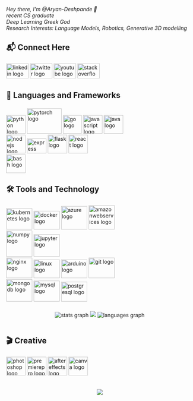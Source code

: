 *Hey there, I'm @Aryan-Deshpande 👋*
<br>
*recent CS graduate*
<br>
*Deep Learning Greek God*
<br>
*Research Interests: Language Models, Robotics, Generative 3D modelling*

###

## 📬 Connect Here

###
<div align="left">
  <a href="https://www.linkedin.com/in/aryan-deshpande-35ab141b9/"><img src="https://raw.githubusercontent.com/maurodesouza/profile-readme-generator/master/src/assets/icons/social/linkedin/default.svg" width="60" height="40" alt="linkedin logo"  /></a>
  <a href="https://twitter.com/aryanscript"><img src="https://raw.githubusercontent.com/maurodesouza/profile-readme-generator/master/src/assets/icons/social/twitter/default.svg" width="60" height="40" alt="twitter logo"  /></a>
  <a href="https://www.youtube.com/channel/UCjwES7gIHxim7wvMYLv5OVw"><img src="https://raw.githubusercontent.com/maurodesouza/profile-readme-generator/master/src/assets/icons/social/youtube/default.svg" width="60" height="40" alt="youtube logo"  /></a>
  <a href="https://stackoverflow.com/users/15545561/aryan-deshpande"><img src="https://raw.githubusercontent.com/maurodesouza/profile-readme-generator/master/src/assets/icons/social/stackoverflow/default.svg" width="60" height="40" alt="stackoverflow logo"  /></a>
</div>

###

## 🧰 Languages and Frameworks

###

<div align="left">
  <img src="https://cdn.jsdelivr.net/gh/devicons/devicon/icons/python/python-original.svg" height="50" width="52" alt="python logo "  />
  <img src="https://cdn.jsdelivr.net/gh/devicons/devicon/icons/pytorch/pytorch-original-wordmark.svg" height="68" width="93" alt="pytorch logo"  />
  <img src="https://cdn.jsdelivr.net/gh/devicons/devicon/icons/go/go-original.svg" height="50" width="50" alt="go logo"  />
  <img src="https://cdn.jsdelivr.net/gh/devicons/devicon/icons/javascript/javascript-original.svg" height="50" width="52" alt="javascript logo"  />
  <img src="https://cdn.jsdelivr.net/gh/devicons/devicon/icons/java/java-original.svg" height="50" width="52" alt="java logo"  /><br>
  <img src="https://cdn.jsdelivr.net/gh/devicons/devicon/icons/nodejs/nodejs-original.svg" height="50" width="52" alt="nodejs logo"  />
  <img src="https://cdn.jsdelivr.net/gh/devicons/devicon/icons/express/express-original.svg" height="40" width="52" alt="express logo"  />
  <img src="https://cdn.jsdelivr.net/gh/devicons/devicon/icons/flask/flask-original.svg" height="50" width="52" alt="flask logo"  />
  <img src="https://cdn.jsdelivr.net/gh/devicons/devicon/icons/react/react-original.svg" height="50" width="52" alt="react logo"  /><br>
  <img src="https://cdn.jsdelivr.net/gh/devicons/devicon/icons/bash/bash-original.svg" height="50" width="52" alt="bash logo"  />
</div>

###

## 🛠️ Tools and Technology

###

<div align="left">
  <img src="https://cdn.jsdelivr.net/gh/devicons/devicon/icons/kubernetes/kubernetes-plain-wordmark.svg"height="57" width="70" alt="kubernetes logo"  />
  <img src="https://cdn.jsdelivr.net/gh/devicons/devicon/icons/docker/docker-original-wordmark.svg" height="50" width="70" alt="docker logo"  />
  <img src="https://cdn.jsdelivr.net/gh/devicons/devicon/icons/azure/azure-original-wordmark.svg" height="63" width="70" alt="azure logo"  />
  <img src="https://cdn.jsdelivr.net/gh/devicons/devicon/icons/amazonwebservices/amazonwebservices-original-wordmark.svg" height="65" width="70" alt="amazonwebservices logo"  /><br>
  <img src="https://cdn.jsdelivr.net/gh/devicons/devicon/icons/numpy/numpy-original-wordmark.svg" height="70" width="70" alt="numpy logo"  />
  <img src="https://cdn.jsdelivr.net/gh/devicons/devicon/icons/jupyter/jupyter-original-wordmark.svg" height="60" width="70" alt="jupyter logo"  /><br>
  <img src="https://cdn.jsdelivr.net/gh/devicons/devicon/icons/nginx/nginx-original.svg" height="55" width="70" alt="nginx logo"  />
  <img src="https://cdn.jsdelivr.net/gh/devicons/devicon/icons/linux/linux-original.svg" height=50" width="70" alt="linux logo"  />
  <img src="https://cdn.jsdelivr.net/gh/devicons/devicon/icons/arduino/arduino-original-wordmark.svg" height="50" width="70" alt="arduino logo"  />
  <img src="https://cdn.jsdelivr.net/gh/devicons/devicon/icons/git/git-original-wordmark.svg" height="55" width="70" alt="git logo"  /><br>
  <img src="https://cdn.jsdelivr.net/gh/devicons/devicon/icons/mongodb/mongodb-original-wordmark.svg" height="60" width="70" alt="mongodb logo"  />
  <img src="https://cdn.jsdelivr.net/gh/devicons/devicon/icons/mysql/mysql-original-wordmark.svg" height="56" width="70" alt="mysql logo"  />
  <img src="https://cdn.jsdelivr.net/gh/devicons/devicon/icons/postgresql/postgresql-original-wordmark.svg" height="53" width="70" alt="postgresql logo"  />
</div>

###

<div align="center">
  <img src="https://github-readme-stats.vercel.app/api?hide_title=false&hide_rank=false&show_icons=true&include_all_commits=true&count_private=true&disable_animations=false&theme=dracula&locale=en&hide_border=false&username=Aryan-Deshpande" alt="stats graph"  />
  <img src="https://github-readme-streak-stats.herokuapp.com/?user=Aryan-Deshpande&theme=synthwave&hide_border=false" />
  <img src="https://github-readme-stats.vercel.app/api/top-langs?locale=en&hide_title=false&layout=compact&card_width=320&langs_count=5&theme=dracula&hide_border=false&username=Aryan-Deshpande" alt="languages graph"  />
</div>
<br>

## 🎬 Creative

###

<div align="left">
  <img src="https://cdn.jsdelivr.net/gh/devicons/devicon/icons/photoshop/photoshop-plain.svg" height="50" width="52" alt="photoshop logo"  />
  <img src="https://cdn.jsdelivr.net/gh/devicons/devicon/icons/premierepro/premierepro-plain.svg" height="50" width="52" alt="premierepro logo"  />
  <img src="https://cdn.jsdelivr.net/gh/devicons/devicon/icons/aftereffects/aftereffects-original.svg" height="50" width="52" alt="aftereffects logo"  />
  <img src="https://cdn.jsdelivr.net/gh/devicons/devicon/icons/canva/canva-original.svg" height="50" width="52" alt="canva logo"  />
</div>
<br>
<br>
<div align="center">
  <img src="https://visitcount.itsvg.in/api?id=Aryan-Deshpande&icon=7&color=10"  />
</div>
